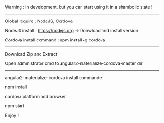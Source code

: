 Warning : in development, but you can start using it in a shambolic state !

-------------------------------------------------------------------------

Global require : NodeJS, Cordova

NodeJS install : https://nodejs.org -> Donwload and install version

Cordova install command : npm install -g cordova

-------------------------------------------------------------------------

Download Zip and Extract

Open administrator cmd to angular2-materialize-cordova-master dir

-------------------------------------------------------------------------

angular2-materialize-cordova install commande:

npm install

cordova platform add browser

npm start

Enjoy !
